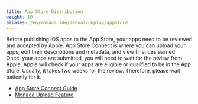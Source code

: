 ```yaml
---
title: App Store Distribution
weight: 10
aliases: /en/monaca_ide/manual/deploy/appstore
---
```


Before publishing iOS apps to the App Store, your apps need to be
reviewed and accepted by Apple. App Store Connect is where you can upload
your apps, edit their descriptions and metadata, and view finances
earned. Once, your apps are submitted, you will need to wait for the
review from Apple. Apple will check if your apps are eligible or
qualified to be in the App Store. Usually, it takes two weeks for the
review. Therefore, please wait patiently for it.

- [App Store Connect Guide](itunes_connect)
- [Monaca Upload Feature](app_submission)

